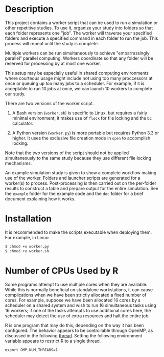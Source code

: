 # Description
This project contains a worker script that can be used to run a simulation or
other repetitive studies. To use it, organize your study into folders so that
each folder represents one "job". The worker will traverse your specified
folders and execute a specified command in each folder to run the job. This
process will repeat until the study is complete.

Multiple workers can be run simultaneously to achieve "embarrassingly parallel"
parallel computing. Workers coordinate so that any folder will be reserved for
processing by at most one worker.

This setup may be especially useful in shared computing environments where
courteous usage might include not using too many proccessors at once or queuing
up too many jobs to a scheduler. For example, if it is acceptable to run 10
jobs at once, we can launch 10 workers to complete our study.

There are two versions of the worker script.

1. A Bash version (`worker.sh`) is specific to Linux, but requires a fairly
   minimal environment; it makes use of `flock` for file locking and the `bc`
   calculator.

2. A Python version (`worker.py`) is more portable but requires Python 3.3 or
   higher. It uses the exclusive file creation mode in `open` to accomplish
   locking.

Note that the two versions of the script should not be applied simultaneously
to the same study because they use different file locking mechanisms.

An example simulation study is given to show a complete workflow making use of
the worker. Folders and launcher scripts are generated for a worker(s) to
process. Post-processing is then carried out on the per-folder results to
construct a table and prepare output for the entire simulation. See the
`example` folder for the example code and the `doc` folder for a brief document
explaining how it works.

# Installation

It is recommended to make the scripts executable when deploying them. For
example, in Linux:

```bash
$ chmod +x worker.py
$ chmod +x worker.sh
```

# Number of CPUs Used by R

Some programs attempt to use multiple cores when they are available. While this
is normally beneficial on standalone workstations, it can cause complications
when we have been strictly allocated a fixed number of cores. For example,
suppose we have been allocated 16 cores by a scheduler on a shared system and
wish to run 16 simultaneous tasks using 16 workers; if one of the tasks
attempts to use additional cores here, the scheduler may detect the use of
extra resources and halt the entire job.

R is one program that may do this, depending on the way it has been configured.
The behavior appears to be controllable through OpenMP, as discussed in the
following [thread][stackoverflow]. Setting the following environment variable
appears to restrict R to a single thread.

```
export OMP_NUM_THREADS=1
```

[stackoverflow]: https://stackoverflow.com/q/57109522

